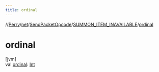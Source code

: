 ```yaml
---
title: ordinal
---
```

//[Perry](../../../../index.html)/[net](../../index.html)/[SendPacketOpcode](../index.html)/[SUMMON_ITEM_INAVAILABLE](index.html)/[ordinal](ordinal.html)



# ordinal



[jvm]\
val [ordinal](ordinal.html): [Int](https://kotlinlang.org/api/latest/jvm/stdlib/kotlin/-int/index.html)




